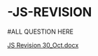 # -JS-REVISION

#ALL QUESTION HERE

[JS Revision 30_Oct.docx](https://github.com/Turkyeh/-JS-REVISION/files/9896307/JS.Revision.30_Oct.docx)
